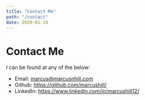 ```yaml
---
title: "Contact Me"
path: "/contact"
date: 2020-01-10
---
```


# Contact Me

I can be found at any of the below:
- Email: marcus@marcusnhill.com
- Github: https://github.com/marcushill/
- LinkedIn: https://www.linkedin.com/in/marcushill12/
